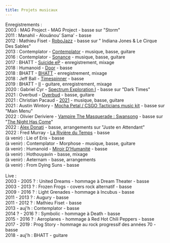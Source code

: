 ```yaml
---
title: Projets musicaux
---
```

Enregistrements :
<br>2003 : MAG Project - MAG Project - basse sur "Storm"
<br>2011 : Manahil - Alouânou’ Sama’ - basse
<br>2012 : Mathieu Fiset - [RoboJazz](https://mathieufiset.bandcamp.com/album/robojazz) - basse sur " Indiana Jones & Le Cirque Des Sables"
<br>2013 : Contemplator - [Contemplator](https://contemplator.bandcamp.com/album/contemplator) - musique, basse, guitare
<br>2016 : Contemplator - [Sonance](https://contemplator.bandcamp.com/album/sonance) - musique, basse, guitare
<br>2017 : BHATT - [Suicide eP](https://bhattqc.bandcamp.com/album/suicide-ep) - enregistrement, mixage
<br>2018 : Humanoid - [Door](https://humanoid3.bandcamp.com/album/door) - basse
<br>2018 : BHATT - [BHATT](https://bhattqc.bandcamp.com/album/bhatt) - enregistrement, mixage
<br>2018 : Jeff Ball - [Timespinner](https://jeffball.bandcamp.com/album/timespinner-original-game-soundtrack) - basse
<br>2019 : BHATT - [II](https://bhattqc.bandcamp.com/album/ii) - guitare, enregistrement, mixage
<br>2020 : Gabriel Cyr - [Spectrum Exploration I](https://gabrielcyrguitarist.bandcamp.com/album/spectrum-exploration-i) - basse sur "Dark Times"
<br>2021 : Overbud - [Overbud](https://overbud.bandcamp.com/album/overbud) - basse, guitare
<br>2021 : Christian Pacaud - [2021](https://christianpacaud.bandcamp.com/music) - musique, basse, guitare
<br>2021 : Austin Wintory - [Mocha Petal / CSGO Tacticians music kit](https://www.youtube.com/watch?v=mwHTecB638E) - basse sur "Main Menu"
<br>2022 : Olivier Deriviere - [Vampire The Masquerade : Swansong](https://olivierderiviere.bandcamp.com/album/vampire-the-masquerade-swansong) - basse sur "[The Night Has Come](https://www.youtube.com/watch?v=T31oetskHQs)"
<br>2022 : [Alex Donati](https://alexdonati.bandcamp.com/) - basse, arrangements sur "Juste en Attendant"
<br>2022 : Fred Murray - [La Rivière du Temps](https://fredmurray.bandcamp.com/album/la-rivi-re-du-temps) - basse
<br>(à venir) : Lie of Eris - basse
<br>(à venir) : Contemplator - Morphose - musique, basse, guitare
<br>(à venir) : Humanoid - [Miroir D'Humanité](https://humanoid3.bandcamp.com/album/miroir-dhumanit) - basse
<br>(à venir) : Hothouyavin - basse, mixage
<br>(à venir) : Aeternam - basse, arrangements
<br>(à venir) : From Dying Suns - basse
<br><br>Live : 
<br>2003 - 2005 ? : United Dreams - hommage à Dream Theater - basse
<br>2003 - 2013 ? : Frozen Frogs - covers rock alternatif - basse
<br>2009 - 2016 ? : Light Grenades - hommage à Incubus - basse
<br>2011 - 2013 ? : Augury - basse
<br>2011 - 2012 ? : Mathieu Fiset - basse
<br>2013 - auj'h : Contemplator - basse
<br>2014 ? - 2016 ? : Symbolic - hommage à Death - basse
<br>2015 - 2016 ? : Aeroplanes - hommage à Red Hot Chili Peppers - basse
<br>2017 - 2019 : Prog Story - hommage au rock progressif des années 70 - basse
<br>2018 - auj'h : BHATT - guitare

